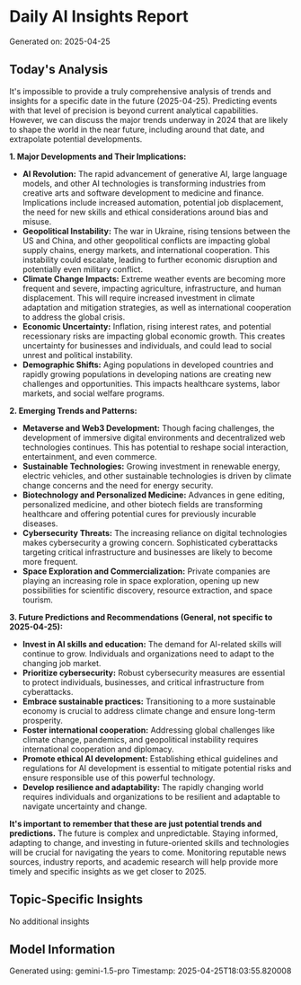 # Daily AI Insights Report
Generated on: 2025-04-25

## Today's Analysis
It's impossible to provide a truly comprehensive analysis of trends and insights for a specific date in the future (2025-04-25).  Predicting events with that level of precision is beyond current analytical capabilities.  However, we can discuss the major trends underway in 2024 that are likely to shape the world in the near future, including around that date, and extrapolate potential developments.

**1. Major Developments and Their Implications:**

* **AI Revolution:** The rapid advancement of generative AI, large language models, and other AI technologies is transforming industries from creative arts and software development to medicine and finance.  Implications include increased automation, potential job displacement, the need for new skills and ethical considerations around bias and misuse.
* **Geopolitical Instability:** The war in Ukraine, rising tensions between the US and China, and other geopolitical conflicts are impacting global supply chains, energy markets, and international cooperation.  This instability could escalate, leading to further economic disruption and potentially even military conflict.
* **Climate Change Impacts:** Extreme weather events are becoming more frequent and severe, impacting agriculture, infrastructure, and human displacement.  This will require increased investment in climate adaptation and mitigation strategies, as well as international cooperation to address the global crisis.
* **Economic Uncertainty:** Inflation, rising interest rates, and potential recessionary risks are impacting global economic growth. This creates uncertainty for businesses and individuals, and could lead to social unrest and political instability.
* **Demographic Shifts:** Aging populations in developed countries and rapidly growing populations in developing nations are creating new challenges and opportunities. This impacts healthcare systems, labor markets, and social welfare programs.

**2. Emerging Trends and Patterns:**

* **Metaverse and Web3 Development:** Though facing challenges, the development of immersive digital environments and decentralized web technologies continues.  This has potential to reshape social interaction, entertainment, and even commerce.
* **Sustainable Technologies:** Growing investment in renewable energy, electric vehicles, and other sustainable technologies is driven by climate change concerns and the need for energy security.
* **Biotechnology and Personalized Medicine:** Advances in gene editing, personalized medicine, and other biotech fields are transforming healthcare and offering potential cures for previously incurable diseases.
* **Cybersecurity Threats:**  The increasing reliance on digital technologies makes cybersecurity a growing concern.  Sophisticated cyberattacks targeting critical infrastructure and businesses are likely to become more frequent.
* **Space Exploration and Commercialization:**  Private companies are playing an increasing role in space exploration, opening up new possibilities for scientific discovery, resource extraction, and space tourism.


**3. Future Predictions and Recommendations (General, not specific to 2025-04-25):**

* **Invest in AI skills and education:**  The demand for AI-related skills will continue to grow. Individuals and organizations need to adapt to the changing job market.
* **Prioritize cybersecurity:**  Robust cybersecurity measures are essential to protect individuals, businesses, and critical infrastructure from cyberattacks.
* **Embrace sustainable practices:**  Transitioning to a more sustainable economy is crucial to address climate change and ensure long-term prosperity.
* **Foster international cooperation:**  Addressing global challenges like climate change, pandemics, and geopolitical instability requires international cooperation and diplomacy.
* **Promote ethical AI development:**  Establishing ethical guidelines and regulations for AI development is essential to mitigate potential risks and ensure responsible use of this powerful technology.
* **Develop resilience and adaptability:**  The rapidly changing world requires individuals and organizations to be resilient and adaptable to navigate uncertainty and change.

**It's important to remember that these are just potential trends and predictions.** The future is complex and unpredictable.  Staying informed, adapting to change, and investing in future-oriented skills and technologies will be crucial for navigating the years to come. Monitoring reputable news sources, industry reports, and academic research will help provide more timely and specific insights as we get closer to 2025.


## Topic-Specific Insights
No additional insights

## Model Information
Generated using: gemini-1.5-pro
Timestamp: 2025-04-25T18:03:55.820008
